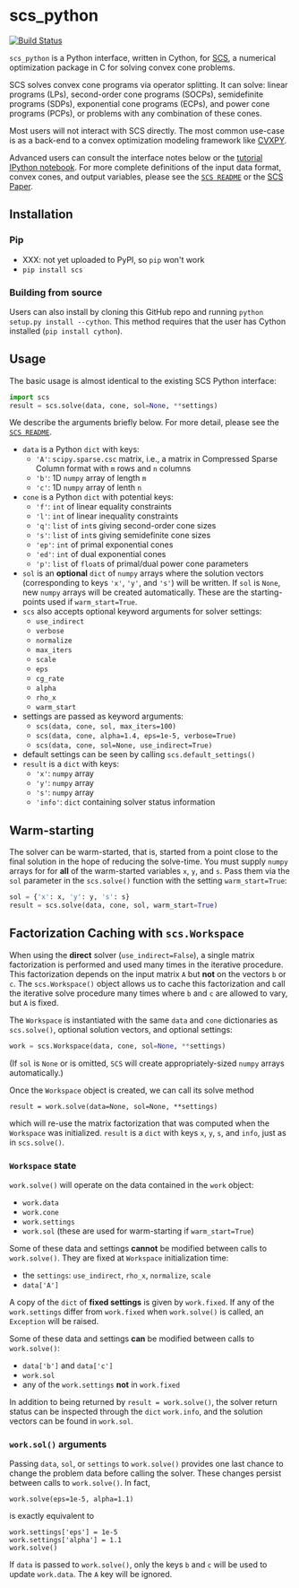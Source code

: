 # scs_python
[![Build Status](https://travis-ci.org/ajfriend/scs_python.svg?branch=master)](https://travis-ci.org/ajfriend/scs_python)

`scs_python` is a Python interface, written in Cython, for [SCS](https://github.com/cvxgrp/scs), a numerical optimization package in C for solving convex cone problems.

SCS solves convex cone programs via operator splitting.
It can solve: linear programs (LPs), second-order cone programs (SOCPs),
semidefinite programs (SDPs), exponential cone programs (ECPs), and
power cone programs (PCPs), or problems with any combination of these
cones.

Most users will not interact with SCS directly. The most common use-case is as
a back-end to a convex optimization modeling framework like [CVXPY](http://www.cvxpy.org).

Advanced users can consult the interface notes below or the [tutorial IPython notebook](tutorial.ipynb). For more complete definitions of the input data format, convex cones, and output variables, please see the [`SCS README`](https://github.com/cvxgrp/scs/blob/master/README.md) or the [SCS Paper](http://web.stanford.edu/~boyd/papers/scs.html).

## Installation
### Pip
- XXX: not yet uploaded to PyPI, so `pip` won't work
- `pip install scs`

### Building from source
Users can also install by cloning this GitHub repo and running
`python setup.py install --cython`. This method requires that the user
has Cython installed (`pip install cython`).

## Usage
The basic usage is almost identical to the existing SCS Python interface: 
```python
import scs
result = scs.solve(data, cone, sol=None, **settings)
```

We describe the arguments briefly below. For more detail, please see the [`SCS README`](https://github.com/cvxgrp/scs/blob/master/README.md).

- `data` is a Python `dict` with keys:
    - `'A'`: `scipy.sparse.csc` matrix, i.e., a matrix in Compressed Sparse Column format with `m` rows and `n` columns
    - `'b'`: 1D `numpy` array of length `m`
    - `'c'`: 1D `numpy` array of lenth `n`
- `cone` is a Python `dict` with potential keys:
    - `'f'`: `int` of linear equality constraints
    - `'l'`: `int` of linear inequality constraints
    - `'q'`: `list` of `int`s giving second-order cone sizes
    - `'s'`: `list` of `int`s giving semidefinite cone sizes
    - `'ep'`: `int` of primal exponential cones
    - `'ed'`: `int` of dual exponential cones
    - `'p'`: `list` of `float`s of primal/dual power cone parameters 
- `sol` is an **optional** `dict` of `numpy` arrays where the solution vectors (corresponding to keys `'x'`, `'y'`, and `'s'`) will be written. If `sol` is `None`, new `numpy` arrays will be created automatically. These are the starting-points used if `warm_start=True`.
- `scs` also accepts optional keyword arguments for solver settings:
    - `use_indirect`
    - `verbose`
    - `normalize`
    - `max_iters`
    - `scale`
    - `eps`
    - `cg_rate`
    - `alpha`
    - `rho_x`
    - `warm_start`
- settings are passed as keyword arguments:
    - `scs(data, cone, sol, max_iters=100)`
    - `scs(data, cone, alpha=1.4, eps=1e-5, verbose=True)`
    - `scs(data, cone, sol=None, use_indirect=True)`
- default settings can be seen by calling `scs.default_settings()`
- `result` is a `dict` with keys:
    - `'x'`: `numpy` array
    - `'y'`: `numpy` array
    - `'s'`: `numpy` array
    - `'info'`: `dict` containing solver status information

## Warm-starting
The solver can be warm-started, that is, started from a point close to the final solution in the hope of reducing the solve-time. You must supply `numpy` arrays for for **all** of the warm-started variables `x`, `y`, and `s`. Pass them via the `sol` parameter in the `scs.solve()` function with the setting `warm_start=True`:

```python
sol = {'x': x, 'y': y, 's': s}
result = scs.solve(data, cone, sol, warm_start=True)
```

## Factorization Caching with `scs.Workspace`
When using the **direct** solver (`use_indirect=False`), a single matrix factorization is performed and used many times in the iterative procedure.
This factorization depends on the input matrix `A` but **not** on the vectors
`b` or `c`. The `scs.Workspace()` object allows us to cache this factorization
and call the iterative solve procedure many times where `b` and `c` are allowed to vary, but `A` is fixed.

The `Workspace` is instantiated with the same `data` and `cone` dictionaries
as `scs.solve()`, optional solution vectors, and optional settings:
```python
work = scs.Workspace(data, cone, sol=None, **settings)
```
(If `sol` is `None` or is omitted, `SCS` will create appropriately-sized `numpy` arrays automatically.)

Once the `Workspace` object is created, we can call its solve method
```
result = work.solve(data=None, sol=None, **settings)
```

which will re-use the matrix factorization that was computed when the `Workspace` was initialized. `result` is a `dict` with keys `x`, `y`, `s`, and `info`, just as in `scs.solve()`.

### `Workspace` state
`work.solve()` will operate on the data contained in the `work` object:

- `work.data`
- `work.cone`
- `work.settings`
- `work.sol` (these are used for warm-starting if `warm_start=True`)

Some of these data and settings **cannot** be modified between calls to `work.solve()`. They are fixed at `Workspace` initialization time:

- the `settings`: `use_indirect`, `rho_x`, `normalize`, `scale`
- `data['A']`

A copy of the `dict` of **fixed settings** is given by `work.fixed`. If any of the `work.settings` differ from `work.fixed` when `work.solve()` is called, an `Exception` will be raised.

Some of these data and settings **can** be modified between calls to `work.solve()`:
- `data['b']` and `data['c']`
- `work.sol`
- any of the `work.settings` **not** in `work.fixed`

In addition to being returned by `result = work.solve()`, the solver return status can be inspected through the `dict` `work.info`, and the solution vectors can be found in `work.sol`.

### `work.sol()` arguments
Passing `data`, `sol`, or `settings` to `work.solve()` provides one last chance to change the problem data before calling the solver. These changes persist between calls to `work.solve()`. In fact,
```
work.solve(eps=1e-5, alpha=1.1)
```

is exactly equivalent to

```
work.settings['eps'] = 1e-5
work.settings['alpha'] = 1.1
work.solve()
```

If `data` is passed to `work.solve()`, only the keys `b` and `c` will be used to update `work.data`. The `A` key will be ignored.


